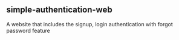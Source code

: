## simple-authentication-web

A website that includes the signup, login authentication with forgot password feature
